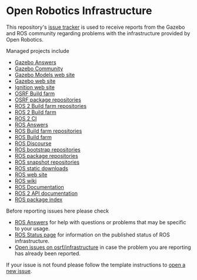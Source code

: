 # Open Robotics Infrastructure

This repository's [issue tracker](https://github.com/osrf/infrastructure/issues) is used to receive reports from the Gazebo and ROS community regarding problems with the infrastructure provided by Open Robotics.

Managed projects include

* [Gazebo Answers](https://answers.gazebosim.org)
* [Gazebo Community](https://community.gazebosim.org)
* [Gazebo Models web site](http://models.gazebosim.org)
* [Gazebo web site](https://gazebosim.org)
* [Ignition web site](https://ignitionrobotics.org)
* [OSRF Build farm](https://build.osrfoundation.org)
* [OSRF package repositories](https://packages.osrfoundation.org)
* [ROS 2 Build farm repositories](https://repo.ros2.org)
* [ROS 2 Build farm](https://build.ros2.org)
* [ROS 2 CI](https://ci.ros2.org)
* [ROS Answers](https://answers.ros.org)
* [ROS Build farm repositories](https://repositories.ros.org)
* [ROS Build farm](https://build.ros.org)
* [ROS Discourse](https://discourse.ros.org)
* [ROS bootstrap repositories](https://repos.ros.org)
* [ROS package repositories](http://packages.ros.org)
* [ROS snapshot repositories](http://snapshots.ros.org)
* [ROS static downloads](http://download.ros.org)
* [ROS web site](https://www.ros.org)
* [ROS wiki](https://wiki.ros.org)
* [ROS Documentation](https://docs.ros.org)
* [ROS 2 API documentation](https://docs.ros2.org)
* [ROS package index](https://index.ros.org)

Before reporting issues here please check
* [ROS Answers](https://answers.ros.org) for help with questions or problems that may be specific to your usage.
* [ROS Status page](https://status.ros.org) for information on the published status of ROS infrastructure.
* [Open issues on osrf/infrastructure](https://github.com/osrf/infrastructure/issues) in case the problem you are reporting has already been reported.

If your issue is not found please follow the template instructions to [open a new issue](https://github.com/osrf/infrastructure/issues/new).
